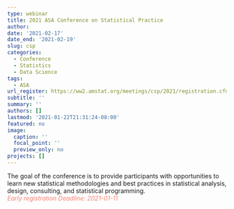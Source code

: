 ```yaml
---
type: webinar
title: 2021 ASA Conference on Statistical Practice
author: 
date: '2021-02-17'
date_end: '2021-02-19'
slug: csp
categories:
  - Conference
  - Statistics
  - Data Science
tags:
  - ASA
url_register: https://ww2.amstat.org/meetings/csp/2021/registration.cfm
subtitle: ''
summary: ''
authors: []
lastmod: '2021-01-22T21:31:24-08:00'
featured: no
image:
  caption: ''
  focal_point: ''
  preview_only: no
projects: []
---
```

The goal of the conference is to provide participants with opportunities to learn new statistical methodologies and best practices in statistical analysis, design, consulting, and statistical programming.  
<span style="color: salmon;">*Early registration Deadline: 2021-01-11*</span>